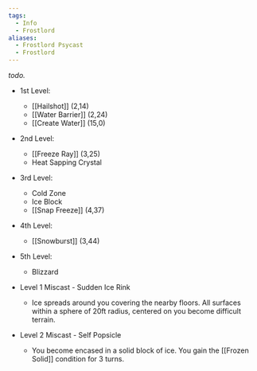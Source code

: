 ```yaml
---
tags:
  - Info
  - Frostlord
aliases:
  - Frostlord Psycast
  - Frostlord
---
```

*todo.*

- 1st Level:
	- [[Hailshot]] (2,14)
	- [[Water Barrier]] (2,24)
	- [[Create Water]] (15,0)
- 2nd Level:
	- [[Freeze Ray]] (3,25)
	- Heat Sapping Crystal
- 3rd Level:
	- Cold Zone
	- Ice Block
	- [[Snap Freeze]] (4,37)
- 4th Level:
	- [[Snowburst]] (3,44)
- 5th Level:
	- Blizzard

- Level 1 Miscast - Sudden Ice Rink
	- Ice spreads around you covering the nearby floors. All surfaces within a sphere of 20ft radius, centered on you become difficult terrain.
- Level 2 Miscast - Self Popsicle
	- You become encased in a solid block of ice. You gain the [[Frozen Solid]] condition for 3 turns.
